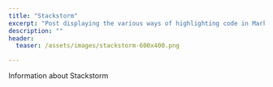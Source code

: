```yaml
---
title: "Stackstorm"
excerpt: "Post displaying the various ways of highlighting code in Markdown."
description: ""
header:
  teaser: /assets/images/stackstorm-600x400.png

---
```


Information about Stackstorm
